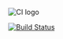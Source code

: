 ![CI logo](https://codeinstitute.s3.amazonaws.com/fullstack/ci_logo_small.png)

[![Build Status](https://www.travis-ci.com/jdquerales/FullStackFramework-Hello-Django.svg?branch=master)](https://www.travis-ci.com/jdquerales/FullStackFramework-Hello-Django)